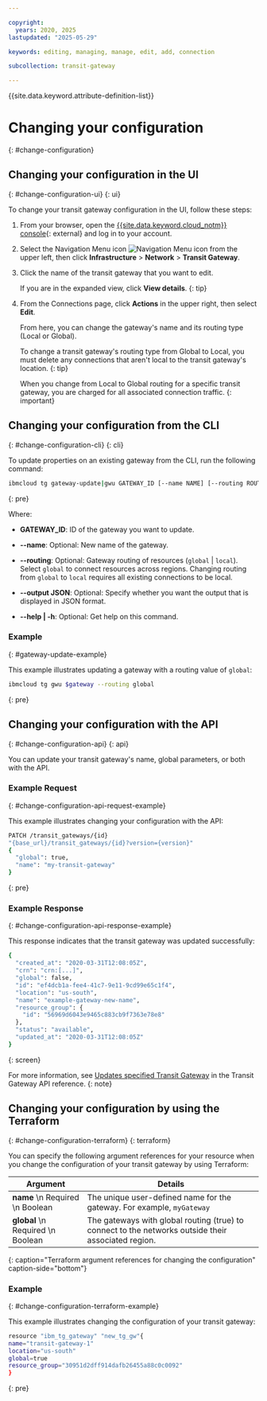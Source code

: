 ```yaml
---

copyright:
  years: 2020, 2025
lastupdated: "2025-05-29"

keywords: editing, managing, manage, edit, add, connection

subcollection: transit-gateway

---
```


{{site.data.keyword.attribute-definition-list}}

# Changing your configuration
{: #change-configuration}

## Changing your configuration in the UI
{: #change-configuration-ui}
{: ui}

To change your transit gateway configuration in the UI, follow these steps:

1. From your browser, open the [{{site.data.keyword.cloud_notm}} console](/login){: external} and log in to your account.
1. Select the Navigation Menu icon ![Navigation Menu icon](../../icons/icon_hamburger.svg) from the upper left, then click **Infrastructure** > **Network** > **Transit Gateway**.
1. Click the name of the transit gateway that you want to edit.

   If you are in the expanded view, click **View details**.
   {: tip}

1. From the Connections page, click **Actions** in the upper right, then select **Edit**.

   From here, you can change the gateway's name and its routing type (Local or Global). 

   To change a transit gateway's routing type from Global to Local, you must delete any connections that aren't local to the transit gateway's location.
   {: tip}

   When you change from Local to Global routing for a specific transit gateway, you are charged for all associated connection traffic.
   {: important}

## Changing your configuration from the CLI
{: #change-configuration-cli}
{: cli}

To update properties on an existing gateway from the CLI, run the following command:

```sh
ibmcloud tg gateway-update|gwu GATEWAY_ID [--name NAME] [--routing ROUTING] [--output json] [-h, --help]
```
{: pre}

Where:

- **GATEWAY_ID**: ID of the gateway you want to update.

- **--name**: Optional: New name of the gateway.

- **--routing**: Optional: Gateway routing of resources (`global` | `local`). Select `global` to connect resources across regions. Changing routing from `global` to `local` requires all existing connections to be local.

- **--output JSON**: Optional: Specify whether you want the output that is displayed in JSON format.

- **--help | -h**: Optional: Get help on this command.

### Example
{: #gateway-update-example}

This example illustrates updating a gateway with a routing value of `global`:

```sh
ibmcloud tg gwu $gateway --routing global
```
{: pre}

## Changing your configuration with the API
{: #change-configuration-api}
{: api}

You can update your transit gateway's name, global parameters, or both with the API.

### Example Request
{: #change-configuration-api-request-example}

This example illustrates changing your configuration with the API:

```sh
PATCH /transit_gateways/{id}
"{base_url}/transit_gateways/{id}?version={version}"
{
  "global": true,
  "name": "my-transit-gateway"
}
```
{: pre}

### Example Response
{: #change-configuration-api-response-example}

This response indicates that the transit gateway was updated successfully:

```sh
{
  "created_at": "2020-03-31T12:08:05Z",
  "crn": "crn:[...]",
  "global": false,
  "id": "ef4dcb1a-fee4-41c7-9e11-9cd99e65c1f4",
  "location": "us-south",
  "name": "example-gateway-new-name",
  "resource_group": {
    "id": "56969d6043e9465c883cb9f7363e78e8"
  },
  "status": "available",
  "updated_at": "2020-03-31T12:08:05Z"
}
```
{: screen}

For more information, see [Updates specified Transit Gateway](/apidocs/transit-gateway#update-transit-gateway) in the Transit Gateway API reference.
{: note}

## Changing your configuration by using the Terraform
{: #change-configuration-terraform}
{: terraform}

You can specify the following argument references for your resource when you change the configuration of your transit gateway by using Terraform:

|Argument|Details|
|--|--|
|**name**  \n Required  \n Boolean | The unique user-defined name for the gateway. For example, `myGateway`|
|**global**  \n Required  \n Boolean|The gateways with global routing (true) to connect to the networks outside their associated region.|
{: caption="Terraform argument references for changing the configuration" caption-side="bottom"}

### Example
{: #change-configuration-terraform-example}

This example illustrates changing the configuration of your transit gateway:

```sh
resource "ibm_tg_gateway" "new_tg_gw"{
name="transit-gateway-1"
location="us-south"
global=true
resource_group="30951d2dff914dafb26455a88c0c0092"
}
```
{: pre}
